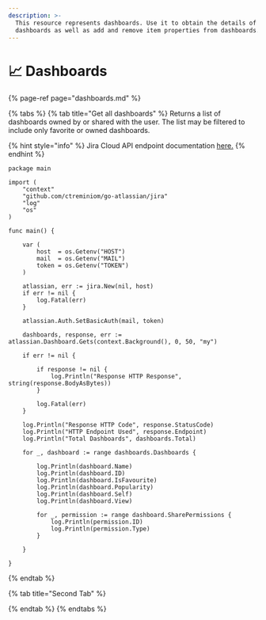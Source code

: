 ```yaml
---
description: >-
  This resource represents dashboards. Use it to obtain the details of
  dashboards as well as add and remove item properties from dashboards.
---
```


# 📈 Dashboards

{% page-ref page="dashboards.md" %}

{% tabs %}
{% tab title="Get all dashboards" %}
Returns a list of dashboards owned by or shared with the user. The list may be filtered to include only favorite or owned dashboards.

{% hint style="info" %}
Jira Cloud API endpoint documentation [here.](https://developer.atlassian.com/cloud/jira/platform/rest/v3/api-group-dashboards/#api-group-dashboards)
{% endhint %}

```text
package main

import (
	"context"
	"github.com/ctreminiom/go-atlassian/jira"
	"log"
	"os"
)

func main() {

	var (
		host  = os.Getenv("HOST")
		mail  = os.Getenv("MAIL")
		token = os.Getenv("TOKEN")
	)

	atlassian, err := jira.New(nil, host)
	if err != nil {
		log.Fatal(err)
	}

	atlassian.Auth.SetBasicAuth(mail, token)

	dashboards, response, err := atlassian.Dashboard.Gets(context.Background(), 0, 50, "my")

	if err != nil {

		if response != nil {
			log.Println("Response HTTP Response", string(response.BodyAsBytes))
		}

		log.Fatal(err)
	}

	log.Println("Response HTTP Code", response.StatusCode)
	log.Println("HTTP Endpoint Used", response.Endpoint)
	log.Println("Total Dashboards", dashboards.Total)

	for _, dashboard := range dashboards.Dashboards {

		log.Println(dashboard.Name)
		log.Println(dashboard.ID)
		log.Println(dashboard.IsFavourite)
		log.Println(dashboard.Popularity)
		log.Println(dashboard.Self)
		log.Println(dashboard.View)

		for _, permission := range dashboard.SharePermissions {
			log.Println(permission.ID)
			log.Println(permission.Type)
		}

	}

}

```
{% endtab %}

{% tab title="Second Tab" %}

{% endtab %}
{% endtabs %}


